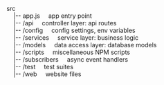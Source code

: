    src  
   &nbsp;&nbsp;&nbsp;   |-- app.js	&nbsp;&nbsp;&nbsp;		app entry point  
   &nbsp;&nbsp;&nbsp;   |-- /api		&nbsp;&nbsp;&nbsp;	controller layer: api routes  
   &nbsp;&nbsp;&nbsp;   |-- /config		&nbsp;&nbsp;&nbsp;	config settings, env variables  
   &nbsp;&nbsp;&nbsp;   |-- /services	&nbsp;&nbsp;&nbsp;	service layer: business logic  
   &nbsp;&nbsp;&nbsp;  |-- /models		&nbsp;&nbsp;&nbsp;	data access layer: database models	  
   &nbsp;&nbsp;&nbsp;  |-- /scripts		&nbsp;&nbsp;&nbsp; miscellaneous NPM scripts  
   &nbsp;&nbsp;&nbsp;  |-- /subscribers	&nbsp;&nbsp;&nbsp;	async event handlers  
   &nbsp;&nbsp;&nbsp;   |-- /test         &nbsp;&nbsp;&nbsp;      test suites  
   &nbsp;&nbsp;&nbsp;   |-- /web         &nbsp;&nbsp;&nbsp;      website files